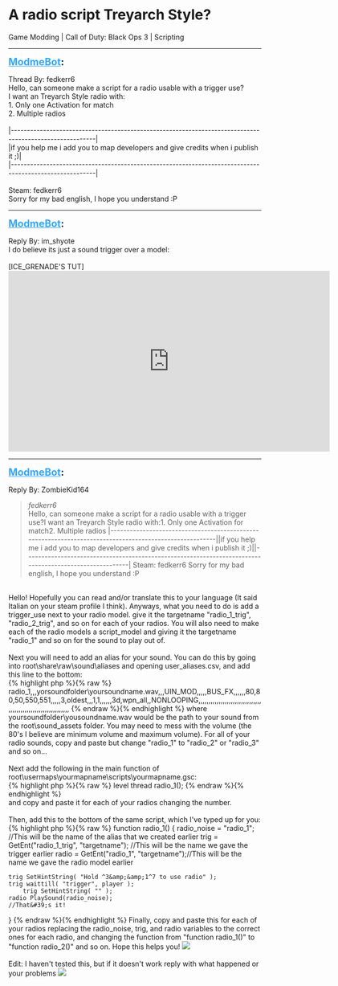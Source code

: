 # A radio script Treyarch Style?
Game Modding | Call of Duty: Black Ops 3 | Scripting

---
<strong style="font-size: 1.4em;"><span style="text-decoration: underline;text-decoration-color: #34a7f9;"><span style="color:#34a7f9;">ModmeBot</span></span>:</strong>

<p>Thread By: fedkerr6<br />Hello, can someone make a script for a radio usable with a trigger use?<br />I want an Treyarch Style radio with:<br />1. Only one Activation for match<br />2. Multiple radios<br /> <br />|--------------------------------------------------------------------------------------------------------|<br />|if you help me i add you to map developers and give credits when i publish it ;)|<br />|--------------------------------------------------------------------------------------------------------|<br /> <br />Steam: fedkerr6<br />Sorry for my bad english, I hope you understand :P</p>

---
<strong style="font-size: 1.4em;"><span style="text-decoration: underline;text-decoration-color: #34a7f9;"><span style="color:#34a7f9;">ModmeBot</span></span>:</strong>

<p>Reply By: im_shyote<br />I do believe its just a sound trigger over a model:<br /> <br />[ICE_GRENADE&#39;S TUT]<br /><iframe type="text/html" width="640" height="360" src="https://www.youtube.com/embed/_4VNCrptwlk" frameborder="0"></iframe></p>

---
<strong style="font-size: 1.4em;"><span style="text-decoration: underline;text-decoration-color: #34a7f9;"><span style="color:#34a7f9;">ModmeBot</span></span>:</strong>

<p>Reply By: ZombieKid164<br /><blockquote><em>fedkerr6</em><br />Hello, can someone make a script for a radio usable with a trigger use?I want an Treyarch Style radio with:1. Only one Activation for match2. Multiple radios   |--------------------------------------------------------------------------------------------------------||if you help me i add you to map developers and give credits when i publish it ;)||--------------------------------------------------------------------------------------------------------|   Steam: fedkerr6 Sorry for my bad english, I hope you understand :P</blockquote><br /> Hello! Hopefully you can read and/or translate this to your language (It said Italian on your steam profile I think). Anyways, what you need to do is add a trigger_use next to your radio model. give it the targetname &quot;radio_1_trig&quot;, &quot;radio_2_trig&quot;, and so on for each of your radios. You will also need to make each of the radio models a script_model and giving it the targetname &quot;radio_1&quot; and so on for the sound to play out of.<br /> <br />Next you will need to add an alias for your sound. You can do this by going into root\share\raw\sound\aliases and opening user_aliases.csv, and add this line to the bottom:<br />{% highlight php %}{% raw %}
radio_1,,,yorsoundfolder\yoursoundname.wav,,,UIN_MOD,,,,,BUS_FX,,,,,,80,80,50,550,551,,,,,3,oldest,,,1,1,,,,,,3d,wpn_all,,NONLOOPING,,,,,,,,,,,,,,,,,,,,,,,,,,,,,,,,,,,,,,,,,,,,,,,,,,,,,,,,,,,,,
{% endraw %}{% endhighlight %}
where yoursoundfolder\yousoundname.wav would be the path to your sound from the root\sound_assets folder. You may need to mess with the volume (the 80&#39;s I believe are minimum volume and maximum volume). For all of your radio sounds, copy and paste but change &quot;radio_1&quot; to &quot;radio_2&quot; or &quot;radio_3&quot; and so on...<br /> <br />Next add the following in the main function of root\usermaps\yourmapname\scripts\yourmapname.gsc:<br />{% highlight php %}{% raw %}
level thread radio_1();
{% endraw %}{% endhighlight %}
 <br />and copy and paste it for each of your radios changing the number.<br /> <br />Then, add this to the bottom of the same script, which I&#39;ve typed up for you:<br />{% highlight php %}{% raw %}
function radio_1()
{
	radio_noise = "radio_1"; //This will be the name of the alias that we created earlier
	trig = GetEnt("radio_1_trig", "targetname"); //This will be the name we gave the trigger earlier
	radio = GetEnt("radio_1", "targetname");//This will be the name we gave the radio model earlier

	trig SetHintString( "Hold ^3&amp;&amp;1^7 to use radio" );
	trig waittill( "trigger", player );
        trig SetHintString( "" );
	radio PlaySound(radio_noise);
	//That&#39;s it!
}
{% endraw %}{% endhighlight %}
Finally, copy and paste this for each of your radios replacing the radio_noise, trig, and radio variables to the correct ones for each radio, and changing the function from &quot;function radio_1()&quot; to &quot;function radio_2()&quot; and so on. Hope this helps you! <img style="max-width: 500px;" src="http://aviacreations.com/modme/emoticons/smile.png"><br /> <br />Edit: I haven&#39;t tested this, but if it doesn&#39;t work reply with what happened or your problems <img style="max-width: 500px;" src="http://aviacreations.com/modme/emoticons/wink.png"></p>
